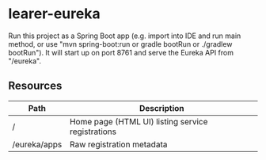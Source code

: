 # learer-eureka

Run this project as a Spring Boot app (e.g. import into IDE and run
main method, or use "mvn spring-boot:run or gradle bootRun or ./gradlew bootRun"). It will start up on port
8761 and serve the Eureka API from "/eureka".

## Resources

| Path             | Description  |
|------------------|--------------|
| /                        | Home page (HTML UI) listing service registrations          |
| /eureka/apps         | Raw registration metadata |
